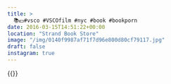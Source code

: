 ```yaml
---
title: >
  📚💵#vsco #VSCOfilm #nyc #book #bookporn
date: 2016-03-15T14:51:22+00:00
location: "Strand Book Store"
image: "/img/0140f9987af71f7d96e800d80cf79117.jpg"
draft: false
instagram: true
---
```


{{<photo src="/img/0140f9987af71f7d96e800d80cf79117.jpg">}}
